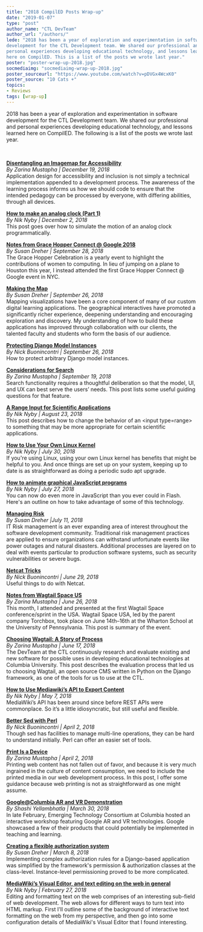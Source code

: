 ```yaml
---
title: "2018 CompilED Posts Wrap-up"
date: "2019-01-07"
type: "post"
author_name: "CTL DevTeam"
author_url: "/authors/"
lede: "2018 has been a year of exploration and experimentation in software
development for the CTL Development team. We shared our professional and
personal experiences developing educational technology, and lessons learned
here on CompilED. This is a list of the posts we wrote last year."
poster: "poster-wrap-up-2018.jpg"
socmediaimg: "socmediaimg-wrap-up-2018.jpg"
poster_sourceurl: "https://www.youtube.com/watch?v=pDVGx4WcxK0"
poster_source: "10 Cats +"
topics: 
- Reviews
tags: [wrap-up]
---
```


2018 has been a year of exploration and experimentation in software
development for the CTL Development team. We shared our professional and
personal experiences developing educational technology, and lessons learned
here on CompilED. The following is a list of the posts we wrote last year.

&nbsp;

__[Disentangling an Imagemap for Accessibility](/articles/a11y-rwd-imagemap/)__  
_By Zarina Mustapha | December 19, 2018_  
Application design for accessibility and inclusion is not simply a technical implementation appended to a development process. The awareness of the learning process informs us how we should code to ensure that the intended pedagogy can be processed by everyone, with differing abilities, through all devices.

__[How to make an analog clock (Part 1)](/articles/how-to-make-an-analog-clock-part-1/)__  
_By Nik Nyby | December 2, 2018_  
This post goes over how to simulate the motion of an analog clock programmatically.

__[Notes from Grace Hopper Connect @ Google 2018](/articles/grace-hopper-connect-2018/)__  
_By Susan Dreher | September 28, 2018_  
The Grace Hopper Celebration is a yearly event to highlight the contributions of women to computing. In lieu of jumping on a plane to Houston this year, I instead attended the first Grace Hopper Connect @ Google event in NYC.

__[Making the Map](/articles/making-the-map/)__  
_By Susan Dreher | September 26, 2018_  
Mapping visualizations have been a core component of many of our custom digital learning applications. The geographical interactives have promoted a significantly richer experience, deepening understanding and encouraging exploration and discovery. My understanding of how to build these applications has improved through collaboration with our clients, the talented faculty and students who form the basis of our audience.

__[Protecting Django Model Instances](/articles/django-protect-model-instances/)__  
_By Nick Buonincontri | September 26, 2018_  
How to protect arbitrary Django model instances.

__[Considerations for Search](/articles/searching-1/)__  
_By Zarina Mustapha | September 19, 2018_  
Search functionality requires a thoughtful deliberation so that the model, UI, and UX can best serve the users’ needs. This post lists some useful guiding questions for that feature.

__[A Range Input for Scientific Applications](/articles/a-range-input-for-scientific-applications/)__  
_By Nik Nyby | August 23, 2018_  
This post describes how to change the behavior of an &lt;input type=range&gt; to something that may be more appropriate for certain scientific applications.

__[How to Use Your Own Linux Kernel](/articles/how-to-use-your-own-linux-kernel/)__  
_By Nik Nyby | July 30, 2018_  
If you're using Linux, using your own Linux kernel has benefits that might be helpful to you. And once things are set up on your system, keeping up to date is as straightforward as doing a periodic sudo apt upgrade.

__[How to animate graphical JavaScript programs](/articles/how-to-animate-graphical-javascript-programs/)__  
_By Nik Nyby | July 27, 2018_  
You can now do even more in JavaScript than you ever could in Flash. Here's an outline on how to take advantage of some of this technology.

__[Managing Risk](/articles/managing-risk/)__  
_By Susan Dreher |July 11, 2018_  
IT Risk management is an ever expanding area of interest throughout the software development community. Traditional risk management practices are applied to ensure organizations can withstand unfortunate events like power outages and natural disasters. Additional processes are layered on to deal with events particular to production software systems, such as security vulnerabilities or severe bugs.

__[Netcat Tricks](/articles/netcat-tricks/)__  
_By Nick Buonincontri | June 29, 2018_  
Useful things to do with Netcat.

__[Notes from Wagtail Space US](/articles/wagtailspace-us-event/)__  
_By Zarina Mustapha | June 26, 2018_  
This month, I attended and presented at the first Wagtail Space conference/sprint in the USA. Wagtail Space USA, led by the parent company Torchbox, took place on June 14th–16th at the Wharton School at the University of Pennsylvania. This post is summary of the event.

__[Choosing Wagtail: A Story of Process](/articles/choosing-wagtail/)__  
_By Zarina Mustapha | June 17, 2018_  
The DevTeam at the CTL continuously research and evaluate existing and new software for possible uses in developing educational technologies at Columbia University. This post describes the evaluation process that led us to choosing Wagtail, an open source CMS written in Python on the Django framework, as one of the tools for us to use at the CTL.

__[How to Use Mediawiki’s API to Export Content](/articles/how-to-use-mediawikis-api-to-export-content/)__  
_By Nik Nyby | May 7, 2018_  
MediaWiki’s API has been around since before REST APIs were commonplace. So it’s a little idiosyncratic, but still useful and flexible.

__[Better Sed with Perl](/articles/better-sed-with-perl/)__  
_By Nick Buonincontri | April 2, 2018_  
Though sed has facilities to manage multi-line operations, they can be hard to understand initially. Perl can offer an easier set of tools.

__[Print Is a Device](/articles/print-is-device/)__  
_By Zarina Mustapha | April 2, 2018_  
Printing web content has not fallen out of favor, and because it is very much ingrained in the culture of content consumption, we need to include the printed media in our web development process. In this post, I offer some guidance because web printing is not as straightforward as one might assume.

__[Google@Columbia AR and VR Demonstration](/articles/google-at-columbia-recap/)__  
_By Shashi Yellambhatla | March 30, 2018_  
In late February, Emerging Technology Consortium at Columbia hosted an interactive workshop featuring Google AR and VR technologies. Google showcased a few of their products that could potentially be implemented in teaching and learning.

__[Creating a flexible authorization system](/articles/footprints-authorization/)__  
_By Susan Dreher | March 8, 2018_  
Implementing complex authorization rules for a Django-based application was simplified by the framework's permission &amp; authorization classes at the class-level. Instance-level permissioning proved to be more complicated.

__[MediaWiki’s Visual Editor, and text editing on the web in general](/articles/mediawikis-visual-editor/)__  
_By Nik Nyby | February 27, 2018_  
Editing and formatting text on the web comprises of an interesting sub-field of web development. The web allows for different ways to turn text into HTML markup. First I'll outline some of the background of interactive text formatting on the web from my perspective, and then go into some configuration details of MediaWiki's Visual Editor that I found interesting.
